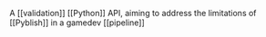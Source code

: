 A [[validation]] [[Python]] API, aiming to address the limitations of [[Pyblish]] in a gamedev [[pipeline]]